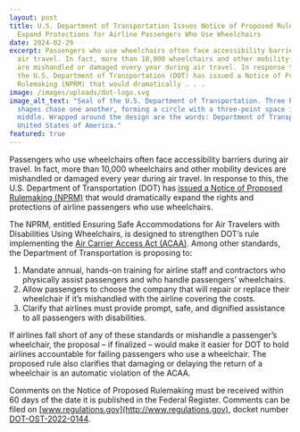 ```yaml
---
layout: post
title: U.S. Department of Transportation Issues Notice of Proposed Rulemaking to
  Expand Protections for Airline Passengers Who Use Wheelchairs
date: 2024-02-29
excerpt: Passengers who use wheelchairs often face accessibility barriers during
  air travel. In fact, more than 10,000 wheelchairs and other mobility devices
  are mishandled or damaged every year during air travel. In response to this,
  the U.S. Department of Transportation (DOT) has issued a Notice of Proposed
  Rulemaking (NPRM) that would dramatically . . .
image: /images/uploads/dot-logo.svg
image_alt_text: "Seal of the U.S. Department of Transportation. Three blue tear
  shapes chase one another, forming a circle with a three-point space in the
  middle. Wrapped around the design are the words: Department of Transportation,
  United States of America."
featured: true
---
```

Passengers who use wheelchairs often face accessibility barriers during air travel. In fact, more than 10,000 wheelchairs and other mobility devices are mishandled or damaged every year during air travel. In response to this, the U.S. Department of Transportation (DOT) has [issued a Notice of Proposed Rulemaking (NPRM)](https://www.transportation.gov/airconsumer/flying-with-dignity-NPRM-MSWord) that would dramatically expand the rights and protections of airline passengers who use wheelchairs.

The NPRM, entitled Ensuring Safe Accommodations for Air Travelers with Disabilities Using Wheelchairs, is designed to strengthen DOT’s rule implementing the [Air Carrier Access Act (ACAA)](https://www.transportation.gov/airconsumer/passengers-disabilities). Among other standards, the Department of Transportation is proposing to:

1. Mandate annual, hands-on training for airline staff and contractors who physically assist passengers and who handle passengers’ wheelchairs.
2. Allow passengers to choose the company that will repair or replace their wheelchair if it’s mishandled with the airline covering the costs.
3. Clarify that airlines must provide prompt, safe, and dignified assistance to all passengers with disabilities.

If airlines fall short of any of these standards or mishandle a passenger’s wheelchair, the proposal – if finalized – would make it easier for DOT to hold airlines accountable for failing passengers who use a wheelchair. The proposed rule also clarifies that damaging or delaying the return of a wheelchair is an automatic violation of the ACAA.

Comments on the Notice of Proposed Rulemaking must be received within 60 days of the date it is published in the Federal Register. Comments can be filed on [www.regulations.gov](http://www.regulations.gov), docket number [DOT-OST-2022-0144](https://www.regulations.gov/docket/DOT-OST-2022-0144/document).